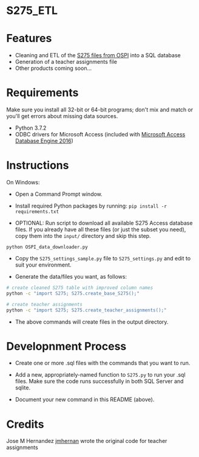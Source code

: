 
S275_ETL
========

# Features

- Cleaning and ETL of the [S275 files from OSPI](http://www.k12.wa.us/safs/db.asp) into a SQL database
- Generation of a teacher assignments file
- Other products coming soon...

# Requirements

Make sure you install all 32-bit or 64-bit programs; don't mix and match or you'll get errors about missing data sources.

- Python 3.7.2
- ODBC drivers for Microsoft Access (included with [Microsoft Access Database Engine 2016](https://www.microsoft.com/en-us/download/details.aspx?id=54920))

# Instructions

On Windows:

- Open a Command Prompt window.

- Install required Python packages by running: `pip install -r requirements.txt`

- OPTIONAL: Run script to download all available S275 Access database
  files. If you already have all these files (or just the subset you
  need), copy them into the `input/` directory and skip this
  step.

```
python OSPI_data_downloader.py
```

- Copy the `S275_settings_sample.py` file to `S275_settings.py` and edit to suit your environment.

- Generate the data/files you want, as follows:

```sh
# create cleaned S275 table with improved column names
python -c "import S275; S275.create_base_S275();"

# create teacher assignments
python -c "import S275; S275.create_teacher_assignments();"

```

- The above commands will create files in the output directory.

# Developnment Process

- Create one or more .sql files with the commands that you want to run.

- Add a new, appropriately-named function to `S275.py` to run your .sql files.
Make sure the code runs successfully in both SQL Server and sqlite.

- Document your new command in this README (above).

# Credits

Jose M Hernandez [jmhernan](https://github.com/jmhernan) wrote the
original code for teacher assignments
